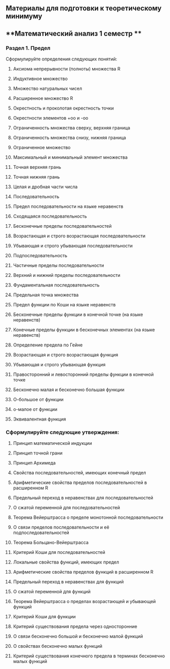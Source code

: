 ## **Материалы для подготовки к теоретическому минимуму**

## **Математический анализ 1 семестр **

  
### Раздел 1. Предел

Сформулируйте определения следующих понятий:

1. Аксиома непрерывности (полноты) множества R
    
2. Индуктивное множество
    
3. Множество натуральных чисел
    
4. Расширенное множество R
    
5. Окрестность и проколотая окрестность точки
    
6. Окрестности элементов +оо и -оо
    
7. Ограниченность множества сверху, верхняя граница 
    
8. Ограниченность множества снизу, нижняя граница
    
9. Ограниченное множество
    
10. Максимальный и минимальный элемент множества
    
11. Точная верхняя грань
    
12. Точная нижняя грань
    
13. Целая и дробная части числа
    
14. Последовательность
    
15. Предел последовательности на языке неравенств
    
16. Сходящаяся последовательность
    
17. Бесконечные пределы последовательностей
    
18. Возрастающая и строго возрастающая последовательности
    
19. Убывающая и строго убывающая последовательности
    
20. Подпоследовательность
    
21. Частичные пределы последовательности
    
22. Верхний и нижний пределы последовательности
    
23. Фундаментальная последовательность
    
24. Предельная точка множества
    
25. Предел функции по Коши на языке неравенств
    
26. Бесконечные пределы функции в конечной точке (на языке неравенств)
    
27. Конечные пределы функции в бесконечных элементах (на языке неравенств)
    
28. Определение предела по Гейне
    
29. Возрастающая и строго возрастающая функция
    
30. Убывающая и строго убывающая функция
    
31. Правосторонний и левосторонний пределы функции в конечной точке
    
32. Бесконечно малая и бесконечно большая функции
    
33. О-большое от функции
    
34. о-малое от функции
    
35. Эквивалентная функция
    

### Сформулируйте следующие утверждения:

1. Принцип математической индукции
    
2. Принцип точной грани
    
3. Принцип Архимеда
    
4. Свойства последовательностей, имеющих конечный предел
    
5. Арифметические свойства пределов последовательностей в расширенном R
    
6. Предельный переход в неравенствах для последовательностей
    
7. О сжатой переменной для последовательностей
    
8. Теорема Вейерштрасса о пределе монотонной последовательности
    
9. О связи пределов последовательности и её подпоследовательностей
    
10. Теорема Больцано-Вейерштрасса
    
11. Критерий Коши для последовательностей
    
12. Локальные свойства функций, имеющих предел
    
13. Арифметические свойства пределов функций в расширенном R
    
14. Предельный переход в неравенствах для функций
    
15. О сжатой переменной для функций
    
16. Теорема Вейерштрасса о пределах возрастающей и убывающей функций
    
17. Критерий Коши для функции
    
18. Критерий существования предела через односторонние
    
19. О связи бесконечно большой и бесконечно малой функций
    
20. О свойствах бесконечно малых функций
    
21. Критерий существования конечного предела в терминах бесконечно малых функций
    

